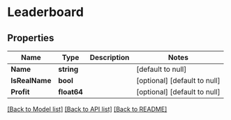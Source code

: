 # Leaderboard

## Properties
Name | Type | Description | Notes
------------ | ------------- | ------------- | -------------
**Name** | **string** |  | [default to null]
**IsRealName** | **bool** |  | [optional] [default to null]
**Profit** | **float64** |  | [optional] [default to null]

[[Back to Model list]](../README.md#documentation-for-models) [[Back to API list]](../README.md#documentation-for-api-endpoints) [[Back to README]](../README.md)



